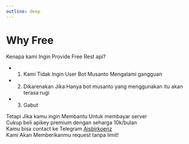 ```yaml
---
outline: deep
---
```


# Why Free
Kenapa kami Ingin Provide Free Rest api?

- 1. Kami Tidak Ingin User Bot Musanto Mengalami gangguan
- 2. Dikarenakan Jika Hanya bot musanto yang menggunakan itu akan terasa rugi
- 3. Gabut

Tetapi Jika kamu ingin Membantu Untuk membayar server
<br>
Cukup beli apikey premium dengan seharga 10k/bulan
<br>
Kamu bisa contact ke Telegram
[Aisbirkoenz](https://t.me/aisbirkoenz)
<br>
Kami Akan Memberikanmu request tanpa limit!